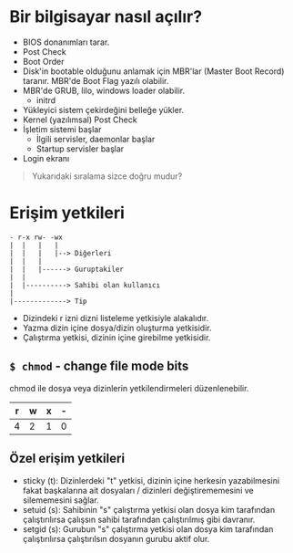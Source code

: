 # Bir bilgisayar nasıl açılır?

- BIOS donanımları tarar.
- Post Check
- Boot Order
- Disk'in bootable olduğunu anlamak için MBR'lar (Master Boot Record) taranır. MBR'de Boot Flag yazılı olabilir.
- MBR'de GRUB, lilo, windows loader olabilir.
  - initrd
- Yükleyici sistem çekirdeğini belleğe yükler.
- Kernel (yazılımsal) Post Check
- İşletim sistemi başlar
  - İlgili servisler, daemonlar başlar
  - Startup servisler başlar
- Login ekranı

> Yukarıdaki sıralama sizce doğru mudur?

# Erişim yetkileri
```
- r-x rw- -wx
|  |   |   |
|  |   |   |--> Diğerleri
|  |   |   
|  |   |------> Guruptakiler
|  |
|  |----------> Sahibi olan kullanıcı
|
|-------------> Tip
```

- Dizindeki r izni dizni listeleme yetkisiyle alakalıdır.
- Yazma dizin içine dosya/dizin oluşturma yetkisidir.
- Çalıştırma yetkisi, dizinin içine girebilme yetkisidir.

## `$ chmod` - change file mode bits
chmod ile dosya veya dizinlerin yetkilendirmeleri düzenlenebilir.

| r | w | x | - |
| - | - | - | - |
| 4 | 2 | 1 | 0 |

## Özel erişim yetkileri
- sticky (t): Dizinlerdeki "t" yetkisi, dizinin içine herkesin yazabilmesini fakat başkalarına ait dosyaları / dizinleri değiştirememesini ve silememesini sağlar.
- setuid (s): Sahibinin "s" çalıştırma yetkisi olan dosya kim tarafından çalıştırılırsa çalışsın sahibi tarafından çalıştırılmış gibi davranır.
- setgid (s): Gurubun "s" çalıştırma yetkisi olan dosya kim tarafından çalıştırılırsa çalıştırılsın dosyanın gurubu aktif olur.